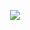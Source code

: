 <p align="center">
<img src="https://readme-typing-svg.herokuapp.com?color=%2336BCF7&center=true&vCenter=true&lines=MAINTENANCE" />
</p>
